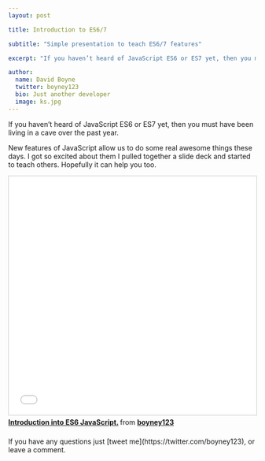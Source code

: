 ```yaml
---
layout: post

title: Introduction to ES6/7

subtitle: "Simple presentation to teach ES6/7 features"

excerpt: "If you haven’t heard of JavaScript ES6 or ES7 yet, then you must have been living in a cave over the past year. Take a look at my presentation to see if it can help..."

author:
  name: David Boyne
  twitter: boyney123
  bio: Just another developer
  image: ks.jpg
---
```


If you haven’t heard of JavaScript ES6 or ES7 yet, then you must have been living in a cave over the past year.

New features of JavaScript allow us to do some real awesome things these days. I got so excited about them I pulled together a slide deck and started to teach others. Hopefully it can help you too.

<iframe src="//www.slideshare.net/slideshow/embed_code/key/bEFUkeduXR233" width="595" height="485" frameborder="0" marginwidth="0" marginheight="0" scrolling="no" style="border:1px solid #CCC; border-width:1px; margin-bottom:5px; max-width: 100%;" allowfullscreen> </iframe> <div style="margin-bottom:5px"> <strong> <a href="//www.slideshare.net/boyney123/introduction-into-es6-javascript" title="Introduction into ES6 JavaScript." target="_blank">Introduction into ES6 JavaScript.</a> </strong> from <strong><a href="//www.slideshare.net/boyney123" target="_blank">boyney123</a></strong> </div>

<br/>
If you have any questions just [tweet me](https://twitter.com/boyney123), or leave a comment.
 